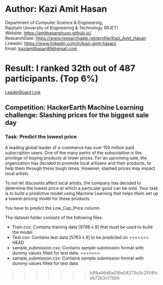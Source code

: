 # Author: Kazi Amit Hasan

Department of Computer Science & Engineering, <br/>
Rajshahi University of Engineering & Technology (RUET) <br/>
Website: https://amithasanshuvo.github.io/ <br/>
ResearchGate: https://www.researchgate.net/profile/Kazi_Amit_Hasan <br/>
Linkedin: https://www.linkedin.com/in/kazi-amit-hasan/<br/>
Email: kaziamithasan89@gmail.com 

# Result: I ranked 32th out of 487 participants. (Top 6%)
[LeaderBoard Link](https://www.hackerearth.com/challenges/competitive/hackerearth-machine-learning-challenge-predict-the-lowest-price/leaderboard/predict-the-lowest-price-8-9ffabe00/ )

## Competition: HackerEarth Machine Learning challenge: Slashing prices for the biggest sale day

### Task: Predict the lowest price

A leading global leader of e-commerce has over 150 million paid subscription users. One of the many perks of the subscription is the privilege of buying products at lower prices. For an upcoming sale, the organization has decided to promote local artisans and their products, to help them through these tough times. However, slashed prices may impact local artists.

To not let discounts affect local artists, the company has decided to determine the lowest price at which a particular good can be sold. Your task is to build a predictive model using Machine Learning that helps them set up a lowest-pricing model for these products.

You have to predict the Low_Cap_Price column.

The dataset folder consists of the following files:

- Train.csv: Contains training data [9798 x 9] that must be used to build the model
- Test.csv: Contains test data [5763 x 8] to be predicted on
<<<<<<< HEAD
- sample_submission.csv: Contains sample submission format with dummy values filled for test data.
=======
- sample_submission.csv: Contains sample submission format with dummy values filled for test data
>>>>>>> bff8a46d6a016e04273c0c25581ceb72b3cf7564
